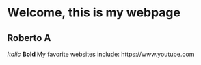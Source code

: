 <!DOCTYPE html>

<title> Roberto AF homepage </title>
<body>
  <h1> Welcome, this is my webpage </h1>
  <h2> Roberto A </h2>
  <i> Italic </i>
  <b> Bold </b> 
  <a ref="https://www.niagara.edu> NU LINK </a>
    <br>
<img src="Which side are you on(1).png" >
My favorite websites include:
<a> https://www.youtube.com </a>
</body>
  </html>
